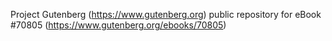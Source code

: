 Project Gutenberg (https://www.gutenberg.org) public repository for
eBook #70805 (https://www.gutenberg.org/ebooks/70805)
